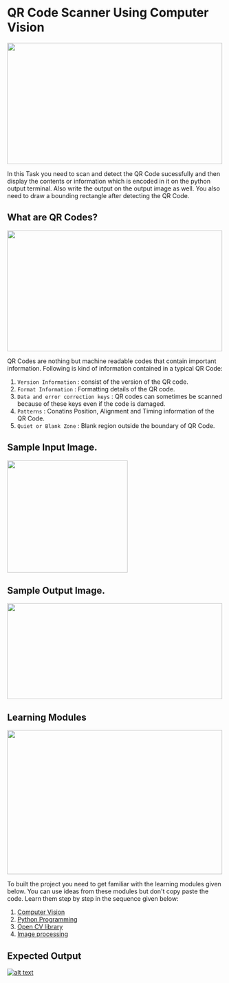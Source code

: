 # QR Code Scanner Using Computer Vision

<img align = "center" width = "500" height = "281" src = "https://github.com/varun7860/Artificial-Intelligence/blob/main/Image%20Processing/QR%20Code%20Scanner/Assets/QR%20Code%20Scanner.png">

In this Task you need to scan and detect the QR Code sucessfully and then display the contents or information which
is encoded in it on the python output terminal. Also write the output on the output image as well. You also need to draw 
a bounding rectangle after detecting the QR Code.

## What are QR Codes?

<img align = "center" width = "500" height = "280" src = "https://github.com/varun7860/Artificial-Intelligence/blob/main/Image%20Processing/QR%20Code%20Scanner/Assets/QR%20Codes.png">

QR Codes are nothing but machine readable codes that contain important information. Following is kind of information
contained in a typical QR Code:
1. `Version Information` : consist of the version of the QR code.
2. `Format Information` : Formatting details of the QR code.
3. `Data and error correction keys` : QR codes can sometimes be scanned because of these keys even if the code is damaged.
4. `Patterns` : Conatins Position, Alignment and Timing information of the QR Code.
5. `Quiet or Blank Zone` : Blank region outside the boundary of QR Code.

## Sample Input Image.

<img align = "center" width = "280" height = "260" src = "https://github.com/varun7860/Artificial-Intelligence/blob/main/Image%20Processing/QR%20Code%20Scanner/Images/QR_4.png">

## Sample Output Image.

<img align = "center" width = "500" height = "222" src = "https://github.com/varun7860/Artificial-Intelligence/blob/main/Image%20Processing/QR%20Code%20Scanner/Assets/Output.png">

## Learning Modules

<img align="center" width="500" height="334" src="https://github.com/varun7860/Artificial-Intelligence/blob/main/Image%20Processing/Dino%20T-Rex%20Game%20Using%20Gesture%20Recognition/Assets/Learning%20Modules.jpg">

To built the project you need to get familiar with the learning modules given below. You can use ideas from these modules but don't copy paste the code.
Learn them step by step in the sequence given below:

1. [Computer Vision](https://tryolabs.com/resources/introductory-guide-computer-vision/)
2. [Python Programming](https://www.w3schools.com/python/)
3. [Open CV library](https://www.geeksforgeeks.org/opencv-python-tutorial/)
4. [Image processing](https://en.wikipedia.org/wiki/Digital_image_processing)

## Expected Output
[![alt text][1]][2]

[1]: https://github.com/varun7860/Artificial-Intelligence/blob/main/Image%20Processing/Dino%20T-Rex%20Game%20Using%20Gesture%20Recognition/Assets/Output.png
[2]: https://www.youtube.com/watch?v=rDteZPYVdVE
